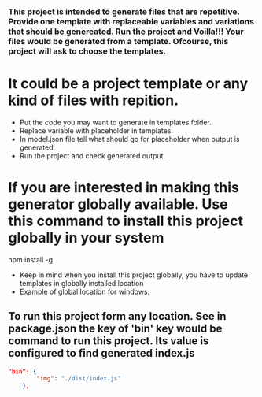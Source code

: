 ### This project is intended to generate files that are repetitive. Provide one template with replaceable variables and variations that should be genereated. Run the project and Voilla!!! Your files would be generated from a template. Ofcourse, this project will ask to choose the templates. 

# It could be a project template or any kind of files with repition.

- Put the code you may want to generate in templates folder.
- Replace variable with placeholder in templates.
- In model.json file tell what should go for placeholder when output is generated.
- Run the project and check generated output.

# If you are interested in making this generator globally available. Use this command to install this project globally in your system
npm install -g

- Keep in mind when you install this project globally, you have to update templates in globally installed location
- Example of global location for windows: 

## To run this project form any location. See in package.json the key of 'bin' key would be command to run this project. Its value is configured to find generated index.js
```json
"bin": {
        "img": "./dist/index.js"
    },
```


